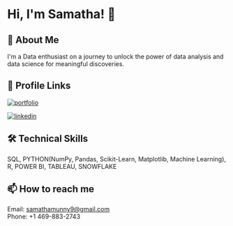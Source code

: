 
# Hi, I'm Samatha! 👋


## 🚀 About Me
I'm a Data enthusiast on a journey to unlock the power of data analysis and data science for meaningful discoveries.


## 🔗 Profile Links
[![portfolio](https://img.shields.io/badge/my_portfolio-000?style=for-the-badge&logo=ko-fi&logoColor=white)](https://samathareddyvemireddy.github.io/SamathaReddyVemireddy/)

[![linkedin](https://img.shields.io/badge/linkedin-0A66C2?style=for-the-badge&logo=linkedin&logoColor=white)](https://www.linkedin.com/in/samatha-reddy-vemireddy/)


## 🛠 Technical Skills
SQL, PYTHON(NumPy, Pandas, Scikit-Learn, Matplotlib, Machine Learning), R, POWER BI, TABLEAU, SNOWFLAKE

## 📫 How to reach me
Email: samathamunny9@gmail.com  
Phone: +1 469-883-2743


